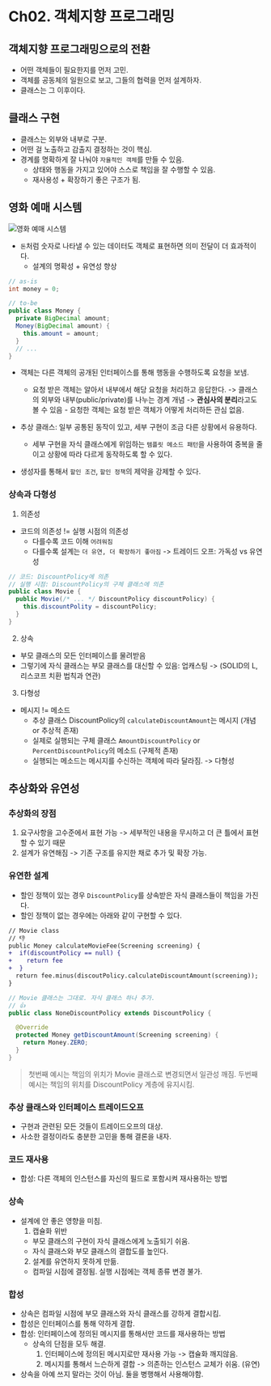 # Ch02. 객체지향 프로그래밍

## 객체지향 프로그래밍으로의 전환

- 어떤 객체들이 필요한지를 먼저 고민.
- 객체를 공동체의 일원으로 보고, 그들의 협력을 먼저 설계하자.
- 클래스는 그 이후이다.

## 클래스 구현

- 클래스는 외부와 내부로 구분.
- 어떤 걸 노출하고 감출지 결정하는 것이 핵심.
- 경계를 명확하게 잘 나눠야 `자율적인 객체`를 만들 수 있음.
  - 상태와 행동을 가지고 있어야 스스로 책임을 잘 수행할 수 있음.
  - 재사용성 + 확장하기 좋은 구조가 됨.

## 영화 예매 시스템

![영화 예매 시스템](https://github.com/user-attachments/assets/2c3728d5-6091-4fbb-9864-54e684a468ad)

- `돈`처럼 숫자로 나타낼 수 있는 데이터도 객체로 표현하면 의미 전달이 더 효과적이다.
  - 설계의 명확성 + 유연성 향상

```java
// as-is
int money = 0;

// to-be
public class Money {
  private BigDecimal amount;
  Money(BigDecimal amount) {
    this.amount = amount;
  }
  // ...
}
```

- 객체는 다른 객체의 공개된 인터페이스를 통해 행동을 수행하도록 요청을 보냄.

  - 요청 받은 객체는 알아서 내부에서 해당 요청을 처리하고 응답한다.
    -> 클래스의 외부와 내부(public/private)를 나누는 경계 개념
    -> **관심사의 분리**라고도 볼 수 있음 - 요청한 객체는 요청 받은 객체가 어떻게 처리하든 관심 없음.

- 추상 클래스: 일부 공통된 동작이 있고, 세부 구현이 조금 다른 상황에서 유용하다.

  - 세부 구현을 자식 클래스에게 위임하는 `템플릿 메소드 패턴`을 사용하여 중복을 줄이고 상황에 따라 다르게 동작하도록 할 수 있다.

- 생성자를 통해서 `할인 조건`, `할인 정책`의 제약을 강제할 수 있다.

### 상속과 다형성

1. 의존성

- 코드의 의존성 != 실행 시점의 의존성
  - 다를수록 코드 이해 `어려워짐`
  - 다를수록 설계는 `더 유연, 더 확장하기 좋아짐`
    -> 트레이드 오프: 가독성 vs 유연성

```java
// 코드: DiscountPolicy에 의존
// 실행 시점: DiscountPolicy의 구체 클래스에 의존
public class Movie {
  public Movie(/* ... */ DiscountPolicy discountPolicy) {
    this.discountPolity = discountPolicy;
  }
}
```

2. 상속

- 부모 클래스의 모든 인터페이스를 물려받음
- 그렇기에 자식 클래스는 부모 클래스를 대신할 수 있음: 업캐스팅
  -> (SOLID의 L, 리스코프 치환 법칙과 연관)

3. 다형성

- 메시지 != 메소드
  - 추상 클래스 DiscountPolicy의 `calculateDiscountAmount`는 메시지 (개념 or 추상적 존재)
  - 실제로 실행되는 구체 클래스 `AmountDiscountPolicy` or `PercentDiscountPolicy`의 메소드 (구체적 존재)
  - 실행되는 메소드는 메시지를 수신하는 객체에 따라 달라짐. -> 다형성

## 추상화와 유연성

### 추상화의 장점

1. 요구사항을 고수준에서 표현 가능
   -> 세부적인 내용을 무시하고 더 큰 틀에서 표현할 수 있기 때문
2. 설계가 유연해짐
   -> 기존 구조를 유지한 채로 추가 및 확장 가능.

### 유연한 설계

- 할인 정책이 있는 경우 `DiscountPolicy`를 상속받은 자식 클래스들이 책임을 가진다.
- 할인 정책이 없는 경우에는 아래와 같이 구현할 수 있다.

```diff
// Movie class
// 👎
public Money calculateMovieFee(Screening screening) {
+  if(discountPolicy == null) {
+    return fee
+  }
  return fee.minus(discoutPolicy.calculateDiscountAmount(screening));
}
```

```java
// Movie 클래스는 그대로. 자식 클래스 하나 추가.
// 👍
public class NoneDiscountPolicy extends DiscountPolicy {

  @Override
  protected Money getDiscountAmount(Screening screening) {
    return Money.ZERO;
  }
}
```

> 첫번째 예시는 책임의 위치가 Movie 클래스로 변경되면서 일관성 깨짐.
> 두번째 예시는 책임의 위치를 DiscountPolicy 계층에 유지시킴.

### 추상 클래스와 인터페이스 트레이드오프

- 구현과 관련된 모든 것들이 트레이드오프의 대상.
- 사소한 결정이라도 충분한 고민을 통해 결론을 내자.

### 코드 재사용

- 합성: 다른 객체의 인스턴스를 자신의 필드로 포함시켜 재사용하는 방법

### 상속

- 설계에 안 좋은 영향을 미침.
  1. 캡슐화 위반
  - 부모 클래스의 구현이 자식 클래스에게 노출되기 쉬움.
  - 자식 클래스와 부모 클래스의 결합도를 높인다.
  2. 설계를 유연하지 못하게 만듦.
  - 컴파일 시점에 결정됨. 실행 시점에는 객체 종류 변경 불가.

### 합성

- 상속은 컴파일 시점에 부모 클래스와 자식 클래스를 강하게 결합시킴.
- 합성은 인터페이스를 통해 약하게 결합.
- 합성: 인터페이스에 정의된 메시지를 통해서만 코드를 재사용하는 방법
  - 상속의 단점을 모두 해결.
    1. 인터페이스에 정의된 메시지로만 재사용 가능 -> 캡슐화 깨지않음.
    2. 메시지를 통해서 느슨하게 결합 -> 의존하는 인스턴스 교체가 쉬움. (유연)
- 상속을 아예 쓰지 말라는 것이 아님. 둘을 병행해서 사용해야함.
